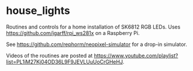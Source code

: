 # house_lights

Routines and controls for a home installation of SK6812 RGB LEDs.  Uses https://github.com/jgarff/rpi_ws281x on a Raspberry Pi.  

See https://github.com/rephorm/neopixel-simulator for a drop-in simulator.

Videos of the routines are posted at https://www.youtube.com/playlist?list=PL1iM27Kj04OD36L9F9JEVLUuUoCrGHeHJ.  
